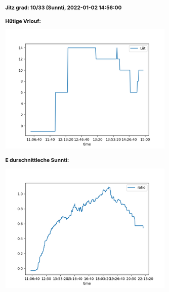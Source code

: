 ### Jitz grad: 10/33 (Sunnti, 2022-01-02 14:56:00

### Hütige Vrlouf:
![Graph](Today.png)

### E durschnittleche Sunnti:
![Graph](Sunnti.png)